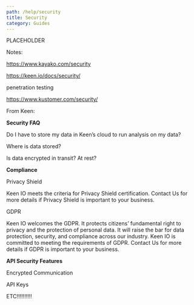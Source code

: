 ```yaml
---
path: /help/security
title: Security
category: Guides
---
```


PLACEHOLDER

Notes:

https://www.kayako.com/security

https://keen.io/docs/security/

penetration testing

https://www.kustomer.com/security/

From Keen:

**Security FAQ**

Do I have to store my data in Keen’s cloud to run analysis on my data?

Where is data stored?

Is data encrypted in transit? At rest?

**Compliance**

Privacy Shield

Keen IO meets the criteria for Privacy Shield certification. Contact Us for more details if Privacy Shield is important to your business.

GDPR

Keen IO welcomes the GDPR. It protects citizens’ fundamental right to privacy and the protection of personal data. It will raise the bar for data protection, security, and compliance across our industry. Keen IO is committed to meeting the requirements of GDPR. Contact Us for more details if GDPR is important to your business.

**API Security Features**

Encrypted Communication

API Keys

ETC!!!!!!!!!!
